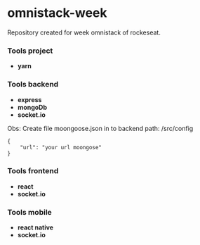 # omnistack-week
Repository created for week omnistack of rockeseat.

### Tools project
- **yarn**

### Tools backend

- **express**
- **mongoDb**
- **socket.io**

Obs: Create file moongoose.json in to backend path:
/src/config

```
{
    "url": "your url moongose"
}
```

### Tools frontend

- **react**
- **socket.io**


### Tools mobile

- **react native**
- **socket.io**